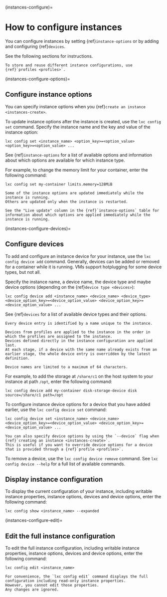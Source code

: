 (instances-configure)=
# How to configure instances

You can configure instances by setting {ref}`instance-options` or by adding and configuring {ref}`devices`.

See the following sections for instructions.

```{note}
To store and reuse different instance configurations, use {ref}`profiles <profiles>`.
```

(instances-configure-options)=
## Configure instance options

You can specify instance options when you {ref}`create an instance <instances-create>`.

To update instance options after the instance is created, use the `lxc config set` command.
Specify the instance name and the key and value of the instance option:

    lxc config set <instance_name> <option_key>=<option_value> <option_key>=<option_value> ...

See {ref}`instance-options` for a list of available options and information about which options are available for which instance type.

For example, to change the memory limit for your container, enter the following command:

    lxc config set my-container limits.memory=128MiB

```{note}
Some of the instance options are updated immediately while the instance is running.
Others are updated only when the instance is restarted.

See the "Live update" column in the {ref}`instance-options` table for information about which options are applied immediately while the instance is running.
```

(instances-configure-devices)=
## Configure devices

To add and configure an instance device for your instance, use the `lxc config device add` command.
Generally, devices can be added or removed for a container while it is running.
VMs support hotplugging for some device types, but not all.

Specify the instance name, a device name, the device type and maybe device options (depending on the {ref}`device type <devices>`):

    lxc config device add <instance_name> <device_name> <device_type> <device_option_key>=<device_option_value> <device_option_key>=<device_option_value> ...

See {ref}`devices` for a list of available device types and their options.

```{note}
Every device entry is identified by a name unique to the instance.

Devices from profiles are applied to the instance in the order in which the profiles are assigned to the instance.
Devices defined directly in the instance configuration are applied last.
At each stage, if a device with the same name already exists from an earlier stage, the whole device entry is overridden by the latest definition.

Device names are limited to a maximum of 64 characters.
```

For example, to add the storage at `/share/c1` on the host system to your instance at path `/opt`, enter the following command:

    lxc config device add my-container disk-storage-device disk source=/share/c1 path=/opt

To configure instance device options for a device that you have added earlier, use the `lxc config device set` command:

    lxc config device set <instance_name> <device_name> <device_option_key>=<device_option_value> <device_option_key>=<device_option_value> ...

```{note}
You can also specify device options by using the `--device` flag when {ref}`creating an instance <instances-create>`.
This is useful if you want to override device options for a device that is provided through a {ref}`profile <profiles>`.
```

To remove a device, use the `lxc config device remove` command.
See `lxc config device --help` for a full list of available commands.

## Display instance configuration

To display the current configuration of your instance, including writable instance properties, instance options, devices and device options, enter the following command:

    lxc config show <instance_name> --expanded

(instances-configure-edit)=
## Edit the full instance configuration

To edit the full instance configuration, including writable instance properties, instance options, devices and device options, enter the following command:

    lxc config edit <instance_name>

```{note}
For convenience, the `lxc config edit` command displays the full configuration including read-only instance properties.
However, you cannot edit those properties.
Any changes are ignored.
```
